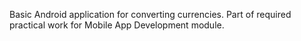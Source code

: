 Basic Android application for converting currencies. Part of required practical work for Mobile App Development module.  
